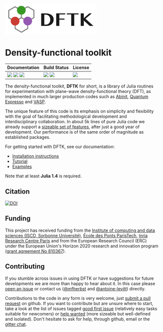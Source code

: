 <img src="https://raw.githubusercontent.com/JuliaMolSim/DFTK.jl/master/docs/logo/DFTK_750x250.png" alt="dftk logo" height="100px" />

# Density-functional toolkit

| **Documentation**                                                                   | **Build Status**                               |  **License**                     |
|:----------------------------------------------------------------------------------- |:---------------------------------------------- |:-------------------------------- |
| [![][docs-img]][docs-url] [![][ddocs-img]][ddocs-url] [![][gitter-img]][gitter-url] | [![][ci-img]][ci-url] [![][cov-img]][cov-url]  | [![][license-img]][license-url]  |

[ddocs-img]: https://img.shields.io/badge/docs-dev-blue.svg
[ddocs-url]: https://docs.dftk.org/dev

[docs-img]: https://img.shields.io/badge/docs-stable-blue.svg
[docs-url]: https://docs.dftk.org/stable

[gitter-img]: https://badges.gitter.im/DFTK-jl/community.svg
[gitter-url]: https://gitter.im/DFTK-jl/community

[ci-img]: https://github.com/JuliaMolSim/DFTK.jl/workflows/CI/badge.svg?branch=master&event=push
[ci-url]: https://github.com/JuliaMolSim/DFTK.jl/actions

[cov-img]: https://coveralls.io/repos/JuliaMolSim/DFTK.jl/badge.svg?branch=master&service=github
[cov-url]: https://coveralls.io/github/JuliaMolSim/DFTK.jl?branch=master

[license-img]: https://img.shields.io/github/license/JuliaMolSim/DFTK.jl.svg?maxAge=2592000
[license-url]: https://github.com/JuliaMolSim/DFTK.jl/blob/master/LICENSE

The density-functional toolkit, **DFTK** for short, is a library of
Julia routines for experimentation with plane-wave
density-functional theory (DFT), as implemented in much larger
production codes such as [Abinit](https://www.abinit.org/),
[Quantum Espresso](http://quantum-espresso.org/) and
[VASP](https://www.vasp.at/).

The unique feature of this code is its emphasis on simplicity and flexibility
with the goal of facilitating methodological development and
interdisciplinary collaboration.
In about 5k lines of pure Julia code we already support a
[sizeable set of features](https://juliamolsim.github.io/DFTK.jl/dev/index.html#package-features-1),
after just a good year of development.
Our performance is of the same order of magnitude as established packages.

For getting started with DFTK, see our documentation:
- [Installation instructions](https://juliamolsim.github.io/DFTK.jl/dev/guide/installation/)
- [Tutorial](https://juliamolsim.github.io/DFTK.jl/dev/guide/tutorial/)
- [Examples](https://juliamolsim.github.io/DFTK.jl/dev/#example-index-1)

Note that at least **Julia 1.4** is required.

## Citation
[![DOI](https://zenodo.org/badge/181734238.svg)](https://zenodo.org/badge/latestdoi/181734238)

## Funding
This project has received funding from
the [Institute of computing and data sciences (ISCD, Sorbonne Université)](https://iscd.sorbonne-universite.fr/),
[École des Ponts ParisTech](https://enpc.fr), [Inria Research Centre Paris](https://www.inria.fr/fr/centre-inria-de-paris)
and from the European Research Council (ERC) under the European Union's Horizon 2020 research and
innovation program ([grant agreement No 810367](https://cordis.europa.eu/project/id/810367)).

## Contributing
If you stumble across issues in using DFTK
or have suggestions for future developments
we are more than happy to hear about it.
In this case please [open an issue](https://github.com/JuliaMolSim/DFTK.jl/issues)
or contact us ([@mfherbst](https://github.com/mfherbst)
and [@antoine-levitt](https://github.com/antoine-levitt)) directly.

Contributions to the code in any form is very welcome,
just [submit a pull request](https://github.com/JuliaMolSim/DFTK.jl/pulls)
on github. If you want to contribute but are unsure where to start, take a look
at the list of issues tagged [good first issue](https://github.com/JuliaMolSim/DFTK.jl/issues?q=is%3Aissue+is%3Aopen+label%3A%22good+first+issue%22)
(relatively easy tasks suitable for newcomers) or [help wanted](https://github.com/JuliaMolSim/DFTK.jl/issues?q=is%3Aissue+is%3Aopen+label%3A%22help+wanted%22)
(more sizeable but well-defined and isolated).
Don't hesitate to ask for help, through github, email or the [gitter chat](https://gitter.im/DFTK-jl/community).
